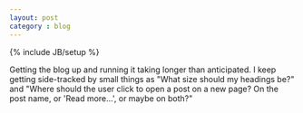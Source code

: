 ```yaml
---
layout: post
category : blog
---
```

{% include JB/setup %}

Getting the blog up and running it taking longer than anticipated. I keep getting side-tracked by small things as "What size should my headings be?" and "Where should the user click to open a post on a new page? On the post name, or 'Read more...', or maybe on both?"

